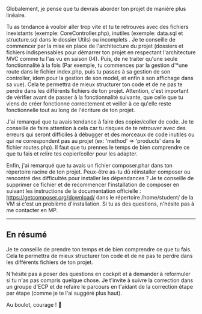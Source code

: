 Globalement, je pense que tu devrais aborder ton projet de manière plus linéaire.

Tu as tendance à vouloir aller trop vite et tu te retrouves avec des fichiers inexistants (exemple: CoreController.php), inutiles (exemple: data.sql et structure.sql dans le dossier Utils) ou incomplets .
Je te conseille de commencer par la mise en place de l'architecture du projet (dossiers et fichiers indispensables pour démarrer ton projet en respectant l'architecture MVC comme tu l'as vu en saison 04). Puis, de ne traiter qu'une seule fonctionnalité à la fois (Par exemple, tu commences par la gestion d'\*une route dans le fichier index.php, puis tu passes à sa gestion de son controller, idem pour la gestion de son model, et enfin à son affichage dans sa vue). Cela te permettra de mieux structurer ton code et de ne pas te perdre dans les différents fichiers de ton projet.
Attention, c'est important de vérifier avant de passer à la fonctionnalité suivante, que celle que tu viens de créer fonctionne correctement et veiller à ce qu'elle reste fonctionnelle tout au long de l'écriture de ton projet.

J'ai remarqué que tu avais tendance à faire des copier/coller de code. Je te conseille de faire attention à cela car tu risques de te retrouver avec des erreurs qui seront difficiles à débugger et des morceaux de code inutiles ou qui ne correspondent pas au projet (ex: 'method' => 'products' dans le fichier routes.php). Il faut que tu prennes le temps de bien comprendre ce que tu fais et relire tes copier/coller pour les adapter.

Enfin, j'ai remarqué que tu avais un fichier composer.phar dans ton répertoire racine de ton projet. Peux-être as-tu dû réinstaller composer ou rencontré des difficultés pour installer les dépendances ? Je te conseille de supprimer ce fichier et de recommencer l'installation de composer en suivant les instructions de la documentation officielle : https://getcomposer.org/download/ dans le répertoire /home/student/ de la VM si c'est un problème d'installation. Si tu as des questions, n'hésite pas à me contacter en MP.

<hr>

## En résumé

Je te conseille de prendre ton temps et de bien comprendre ce que tu fais. Cela te permettra de mieux structurer ton code et de ne pas te perdre dans les différents fichiers de ton projet.

N'hésite pas à poser des questions en cockpit et à demander à reformuler si tu n'as pas compris quelque chose. Je t'invite à suivre la correction dans un groupe d'ECP et de refaire le parcours en t'aidant de la correction étape par étape (comme je te l'ai suggéré plus haut).

Au boulot, courage ! 💪
